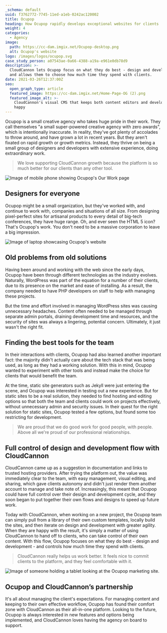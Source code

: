 ```yaml
---
_schema: default
uuid: f3762772-7745-11ed-a1eb-0242ac120002
title: Ocupop
heading: How Ocupop rapidly develops exceptional websites for clients
weight: 4
categories:
  - Agency
image:
  path: https://cc-dam.imgix.net/Ocupop-desktop.png
  alt: Ocupop's website
logo: /images/logos/ocupop.svg
case_study_person: a07543ae-0a66-4388-a19a-e961e0db78d9
description: >-
  CloudCannon lets Ocupop focus on what they do best - design and development -
  and allows them to choose how much time they spend with clients.
date: 2021-03-26T12:37:00Z
seo:
  open_graph_type: article
  featured_image: https://cc-dam.imgix.net/Home-Page-OG (2).png
  featured_image_alt: >-
    CloudCannon's visual CMS that keeps both content editors and developers
    happy
---
```

Ocupop is a small creative agency who takes huge pride in their work. They call themselves "a small super-powered creative agency with zero awards", which is intentionally inaccurate. In reality, they've got plenty of accolades to throw around, and have grown a lot in recent years. But they aren't fixated on rapid growth or growth metrics. Instead, they thrive on being a small group of designers and developers with extensive experience, doing extraordinary work.

> We love supporting CloudCannon growth because the platform is so much better for our clients than any other tool.

![Image of mobile phone showing Ocupop's Our Work page](https://cc-dam.imgix.net/marketing/uploads/ocupop-scene.png)

## Designers for everyone

Ocupop might be a small organization, but they've worked with, and continue to work with, companies and situations of all size. From designing pixel-perfect sites for artisanal products to every detail of big-tech conferences, they have huge range. Oh, and ever seen the HTML 5 icon? That's Ocupop's work. You don't need to be a massive corporation to leave a big impression.

![Image of laptop showcasing Ocupop's website](https://cc-dam.imgix.net/marketing/uploads/ocupop-scene-2.png)

## Old problems from old solutions

Having been around and working with the web since the early days, Ocupop have been through different technologies as the industry evolves. Naturally, WordPress was part of the equation for a number of their clients, due to its presence on the market and ease of installing. As a result, the company needed to have PHP developers on staff to help with managing these projects.

But the time and effort involved in managing WordPress sites was causing unnecessary headaches. Content often needed to be managed through separate admin portals, draining development time and resources, and the security of sites was always a lingering, potential concern. Ultimately, it just wasn't the right fit.

## Finding the best tools for the team

In their interactions with clients, Ocupop had also learned another important fact: the majority didn't actually care about the tech stack that was being used, as long as they had a working solution. With this in mind, Ocupop wanted to experiment with other tools and instead make the choice for clients that would benefit the team.

At the time, static site generators such as Jekyll were just entering the scene, and Ocupop was interested in testing out a new experience. But for static sites to be a real solution, they needed to find hosting and editing options so that both the team and clients could work on projects effectively, without unnecessary admin and security issues. In their quest for the right solution for static sites, Ocupop tested a few options, but found some too restricting for development.

> We are proud that we do good work for good people, with people. Above all we're proud of our professional relationships.

## Full control of design and development flow with CloudCannon

CloudCannon came up as a suggestion in documentation and links to trusted hosting providers. After trying the platform out, the value was immediately clear to the team, with easy management, visual editing, and sharing, which gave clients autonomy and didn't just render them another account to manage and take note of. Increasingly, this meant that Ocupop could have full control over their design and development cycle, and they soon began to put together their own flows and designs to speed up future work.

Today with CloudCannon, when working on a new project, the Ocupop team can simply pull from a library of their own custom templates, locally build the sites, and then iterate on design and development with greater agility. When they are happy with the result, it's simply a matter of using CloudCannon to hand off to clients, who can take control of their own content. With this flow, Ocupop focuses on what they do best - design and development - and controls how much time they spend with clients.

> CloudCannon really helps us work better. It feels nice to commit clients to the platform, and they feel comfortable with it.

![Image of someone holding a tablet looking at the Ocupop marketing site.](https://cc-dam.imgix.net/marketing/uploads/ocupop-scene3.png)

## Ocupop and CloudCannon’s partnership

It's all about managing the client's expectations. For managing content and keeping to their own effective workflow, Ocupop has found their comfort zone with CloudCannon as their all-in-one platform. Looking to the future, Ocupop is always interested in new features and options being implemented, and CloudCannon loves having the agency on board to support.